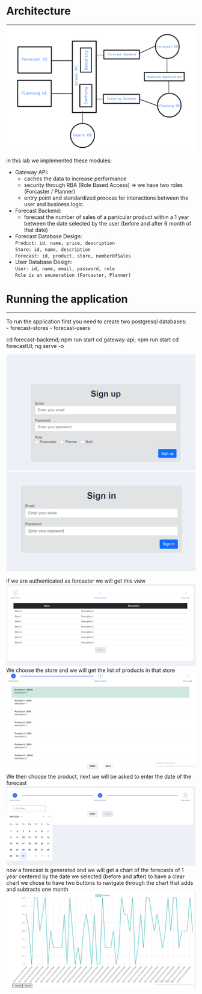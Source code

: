 # Architecture  

---
![img_1.png](img_1.png)

in this lab we implemented these modules:
- Gateway API:  
    - caches the data to increase performance  
    - security through RBA (Role Based Access) => we have two roles (Forcaster / Planner)
    - entry point and standardized process for interactions between the user and business logic.  
- Forecast Backend:  
    - forecast the number of sales of a particular product within a 1 year between the date selected by the user (before and after 6 month of that date)
- Forecast Database Design:  
`Product: id, name, price, description`  
`Store: id, name, description`  
`Forecast: id, product, store, numberOfSales`  
- User Database Design:  
`User: id, name, email, password, role`  
`Role is an enumeration (Forcaster, Planner)`  

# Running the application

---
To run the application first you need to create two postgresql databases:  
    - forecast-stores
    - forecast-users

cd forecast-backend; npm run start
cd gateway-api; npm run start
cd forecastUI; ng serve -o

![img_2.png](img_2.png)
![img_3.png](img_3.png)

if we are authenticated as forcaster we will get this view  
![img_4.png](img_4.png)
We choose the store and we will get the list of products in that store
![img_5.png](img_5.png)
We then choose the product, next we will be asked to enter the date of the forecast
![img_6.png](img_6.png)
now a forecast is generated and we will get a chart of the forecasts of 1 year centered by the date we selected (before and after)
to have a clear chart we chose to have two buttons to navigate through the chart that adds and subtracts one month
![img_7.png](img_7.png)
